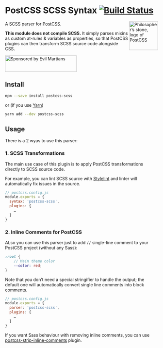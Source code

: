 # PostCSS SCSS Syntax [![Build Status][ci-img]][ci]

<img align="right" width="95" height="95"
     title="Philosopher’s stone, logo of PostCSS"
     src="http://postcss.github.io/postcss/logo.svg">

A [SCSS] parser for [PostCSS].

**This module does not compile SCSS.** It simply parses mixins as custom
at-rules & variables as properties, so that PostCSS plugins can then transform
SCSS source code alongside CSS.

[PostCSS]: https://github.com/postcss/postcss
[ci-img]:  https://img.shields.io/travis/postcss/postcss-scss.svg
[SCSS]:    http://sass-lang.com/
[ci]:      https://travis-ci.org/postcss/postcss-scss

<a href="https://evilmartians.com/?utm_source=postcss">
<img src="https://evilmartians.com/badges/sponsored-by-evil-martians.svg" alt="Sponsored by Evil Martians" width="236" height="54">
</a>


## Install

```sh
npm --save install postcss-scss
```

or (if you use [Yarn](https://yarnpkg.com/))

```sh
yarn add --dev postcss-scss
```


## Usage

There is a 2 wyas to use this parser:

### 1. SCSS Transformations

The main use case of this plugin is to apply PostCSS transformations directly
to SCSS source code.

For example, you can lint SCSS source with [Stylelint]
and linter will automatically fix issues in the source.

```js
// postcss.config.js
module.exports = {
  syntax: 'postcss-scss',
  plugins: {
    …
  }
}
```

[Stylelint]:    http://stylelint.io/


### 2. Inline Comments for PostCSS

ALso you can use this parser just to add `//` single-line comment
to your PostCSS project (without any Sass):

```scss
:root {
    // Main theme color
    --color: red;
}
```

Note that you don’t need a special stringifier to handle the output; the default
one will automatically convert single line comments into block comments.

```js
// postcss.config.js
module.exports = {
  parser: 'postcss-scss',
  plugins: {
    …
  }
}
```

If you want Sass behaviour with removing inline comments, you can use
[postcss-strip-inline-comments] plugin.

[postcss-strip-inline-comments]: https://github.com/mummybot/postcss-strip-inline-comments
